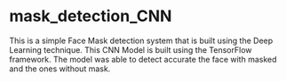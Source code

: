 # mask_detection_CNN
This is a simple Face Mask detection system that is built using the Deep Learning technique. This CNN Model is built using the TensorFlow framework. The model was able to detect accurate the face with masked and the ones without mask. 

